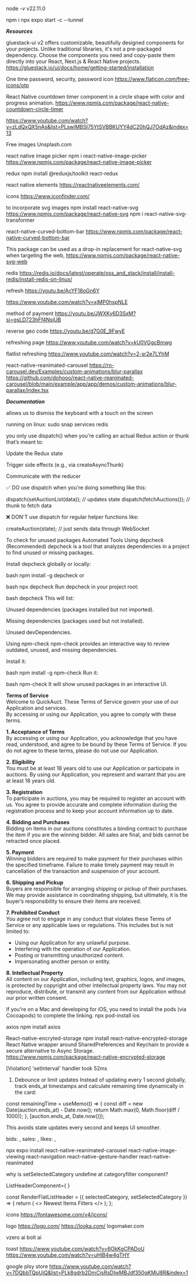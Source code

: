 node -v
v22.11.0

npm i
npx expo start -c --tunnel

**_Resources_**

gluestack-ui v2 offers customizable, beautifully designed components for your projects. Unlike traditional libraries, it's not a pre-packaged dependency. Choose the components you need and copy-paste them directly into your React, Next.js & React Native projects.
https://gluestack.io/ui/docs/home/getting-started/installation

One time password, security, password icon
https://www.flaticon.com/free-icons/otp

React Native countdown timer component in a circle shape with color and progress animation.
https://www.npmjs.com/package/react-native-countdown-circle-timer

https://www.youtube.com/watch?v=zLdQxQX5nAs&list=PLswiMBSI75YtSVBBKUYY4dC20hQJ7OdAz&index=13

Free images Unsplash.com

react native image picker
npm i react-native-image-picker
https://www.npmjs.com/package/react-native-image-picker

redux
npm install @reduxjs/toolkit react-redux

react native elements
https://reactnativeelements.com/

icons
https://www.iconfinder.com/

to incorporate svg images
npm install react-native-svg
https://www.npmjs.com/package/react-native-svg
npm i react-native-svg-transformer

react-native-curved-bottom-bar
https://www.npmjs.com/package/react-native-curved-bottom-bar

This package can be used as a drop-in replacement for react-native-svg when targeting the web,
https://www.npmjs.com/package/react-native-svg-web

redis
https://redis.io/docs/latest/operate/oss_and_stack/install/install-redis/install-redis-on-linux/

refresh
https://youtu.be/AcYF18oGn6Y

https://www.youtube.com/watch?v=xjMP0hspNLE

method of payment
https://youtu.be/JWXKv6D3SxM?si=gsLD723hFf4NsjUB

reverse geo code
https://youtu.be/d7G0E_9FwyE

refreshing page
https://www.youtube.com/watch?v=kU0VGgcBmwg

flatlist refreshing
https://www.youtube.com/watch?v=2-sr2e7LYhM

react-native-reanimated-carousel
https://rn-carousel.dev/Examples/custom-animations/blur-parallax
https://github.com/dohooo/react-native-reanimated-carousel/blob/main/example/app/app/demos/custom-animations/blur-parallax/index.tsx

**_Documentation_**

allows us to dismiss the keyboard with a touch on the screen
<TouchableWithoutFeedback onPress={Keyboard.dismiss}></TouchableWithoutFeedback>

running on linux: sudo snap services redis

you only use dispatch() when you're calling an actual Redux action or thunk that’s meant to:

Update the Redux state

Trigger side effects (e.g., via createAsyncThunk)

Communicate with the reducer

✅ DO use dispatch when you're doing something like this:

dispatch(setAuctionList(data)); // updates state
dispatch(fetchAuctions()); // thunk to fetch data

❌ DON'T use dispatch for regular helper functions like:

createAuction(state); // just sends data through WebSocket

To check for unused packages
Automated Tools
Using depcheck (Recommended)
depcheck is a tool that analyzes dependencies in a project to find unused or missing packages.

Install depcheck globally or locally:

bash
npm install -g depcheck
or

bash
npx depcheck
Run depcheck in your project root:

bash
depcheck
This will list:

Unused dependencies (packages installed but not imported).

Missing dependencies (packages used but not installed).

Unused devDependencies.

Using npm-check
npm-check provides an interactive way to review outdated, unused, and missing dependencies.

Install it:

bash
npm install -g npm-check
Run it:

bash
npm-check
It will show unused packages in an interactive UI.

**Terms of Service**  
Welcome to QuickAuct. These Terms of Service govern your use of our Application and services.  
By accessing or using our Application, you agree to comply with these terms.

**1. Acceptance of Terms**  
By accessing or using our Application, you acknowledge that you have read, understood, and agree to be bound by these Terms of Service. If you do not agree to these terms, please do not use our Application.

**2. Eligibility**  
You must be at least 18 years old to use our Application or participate in auctions. By using our Application, you represent and warrant that you are at least 18 years old.

**3. Registration**  
To participate in auctions, you may be required to register an account with us. You agree to provide accurate and complete information during the registration process and to keep your account information up to date.

**4. Bidding and Purchases**  
Bidding on items in our auctions constitutes a binding contract to purchase the item if you are the winning bidder. All sales are final, and bids cannot be retracted once placed.

**5. Payment**  
Winning bidders are required to make payment for their purchases within the specified timeframe. Failure to make timely payment may result in cancellation of the transaction and suspension of your account.

**6. Shipping and Pickup**  
Buyers are responsible for arranging shipping or pickup of their purchases. We may provide assistance in coordinating shipping, but ultimately, it is the buyer’s responsibility to ensure their items are received.

**7. Prohibited Conduct**  
You agree not to engage in any conduct that violates these Terms of Service or any applicable laws or regulations. This includes but is not limited to:

- Using our Application for any unlawful purpose.
- Interfering with the operation of our Application.
- Posting or transmitting unauthorized content.
- Impersonating another person or entity.

**8. Intellectual Property**  
All content on our Application, including text, graphics, logos, and images, is protected by copyright and other intellectual property laws. You may not reproduce, distribute, or transmit any content from our Application without our prior written consent.

If you're on a Mac and developing for iOS, you need to install the pods (via Cocoapods) to complete the linking.
npx pod-install ios

axios
npm install axios

React-native-encryted-storage
npm install react-native-encrypted-storage
React Native wrapper around SharedPreferences and Keychain to provide a secure alternative to Async Storage.
https://www.npmjs.com/package/react-native-encrypted-storage

[Violation] 'setInterval' handler took 52ms

1. Debounce or limit updates
   Instead of updating every 1 second globally, track ends_at timestamps and calculate remaining time dynamically in the card:

const remainingTime = useMemo(() => {
const diff = new Date(auction.ends_at) - Date.now();
return Math.max(0, Math.floor(diff / 1000));
}, [auction.ends_at, Date.now()]);

This avoids state updates every second and keeps UI smoother.

bids: <FontAwesome5 name="gavel" size={90} color={COLORS.primary} />,
sales: <FontAwesome5 name="store" size={90} color={COLORS.primary} />,
likes: <FontAwesome name="heart" size={90} color={COLORS.primary} />,

npx expo install react-native-reanimated-carousel react-native-image-viewing react-navigation react-native-gesture-handler react-native-reanimated

why is setSelectedCategory undefine at categoryfilter component?

ListHeaderComponent={
<RenderFlatListHeader
              selectedCategory={selectedCategory}
              setSelectedCategory={setSelectedCategory}
            />
}

const RenderFlatListHeader = ({ selectedCategory, setSelectedCategory }) => {
return (
<>
<CategoriesFilter
        selectedCategory={selectedCategory}
        setSelectedCategory={setSelectedCategory}
      />
<View style={styles.sectionHeader}>
<Text style={styles.sectionTitle}>Newest Items</Text>
<Text style={styles.filterText}>Filters</Text>
</View>
</>
);
};

icons
https://fontawesome.com/v4/icons/

logo
https://logo.com/
https://looka.com/
logomaker.com

vzero ai
bolt ai

toast
https://www.youtube.com/watch?v=6OkKgCPADoU
https://www.youtube.com/watch?v=uHlB4w4gTHY


google plsy store
https://www.youtube.com/watch?v=7DQbbTQpUjQ&list=PLk8gdrb2DmCjsRsDIwMBJdf350qKMiJ8R&index=1